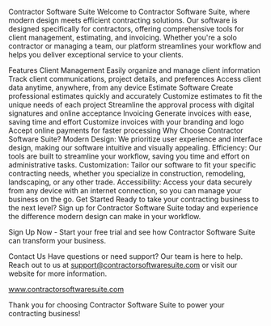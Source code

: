 Contractor Software Suite
Welcome to Contractor Software Suite, where modern design meets efficient contracting solutions. Our software is designed specifically for contractors, offering comprehensive tools for client management, estimating, and invoicing. Whether you're a solo contractor or managing a team, our platform streamlines your workflow and helps you deliver exceptional service to your clients.

Features
Client Management
Easily organize and manage client information
Track client communications, project details, and preferences
Access client data anytime, anywhere, from any device
Estimate Software
Create professional estimates quickly and accurately
Customize estimates to fit the unique needs of each project
Streamline the approval process with digital signatures and online acceptance
Invoicing
Generate invoices with ease, saving time and effort
Customize invoices with your branding and logo
Accept online payments for faster processing
Why Choose Contractor Software Suite?
Modern Design: We prioritize user experience and interface design, making our software intuitive and visually appealing.
Efficiency: Our tools are built to streamline your workflow, saving you time and effort on administrative tasks.
Customization: Tailor our software to fit your specific contracting needs, whether you specialize in construction, remodeling, landscaping, or any other trade.
Accessibility: Access your data securely from any device with an internet connection, so you can manage your business on the go.
Get Started
Ready to take your contracting business to the next level? Sign up for Contractor Software Suite today and experience the difference modern design can make in your workflow.

Sign Up Now - Start your free trial and see how Contractor Software Suite can transform your business.

Contact Us
Have questions or need support? Our team is here to help. Reach out to us at support@contractorsoftwaresuite.com or visit our website for more information.

www.contractorsoftwaresuite.com

Thank you for choosing Contractor Software Suite to power your contracting business!

